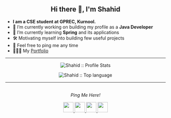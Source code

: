 <h2 align="center"> Hi there 👋, I'm Shahid </h2>

- **I am a CSE student at GPREC, Kurnool.**
- 🔭 I’m currently working on building my profile as a **Java Developer**
- 🌱 I’m currently learning **Spring** and its applications
- 🛠 Motivating myself into building few useful projects
- 💬 Feel free to ping me any time
- 👩🏻‍💻 My [Portfolio](https://shahidshaiksk.github.io/portfolio/)

---

<p align="center">
  <img src="https://github-readme-stats.vercel.app/api?username=shahidshaiksk&show_icons=true&theme=tokyonight" alt="Shahid :: Profile Stats
"/>
</p>
<p align="center">
  <img src="https://github-readme-stats.vercel.app/api/top-langs/?username=shahidshaiksk&theme=tokyonight&layout=compact" alt="Shahid :: Top language"/>
</p>

---
<!--
<i>My Interests 🙂</i>
- Love ❤️ EDM 🎵 </li>
- 👀 Always keen to know latest Tech 📱 Updates</li>
- 🎮 I love playing FPS games</li>
- 💪 Fitness is love </li>

---
-->
<p align="center">
<br> <i> Ping Me Here! </i>
<p align="center">
<a href = "https://twitter.com/shahidshaiksk/">
  <img height="32" width="32" src="https://www.vectorlogo.zone/logos/twitter/twitter-tile.svg" /> </a>
<a href = "https://www.linkedin.com/in/shahidshaiksk/">
  <img height="32" width="32" src="https://www.vectorlogo.zone/logos/linkedin/linkedin-icon.svg" /> </a>
<a href = "https://www.instagram.com/shahidshaiksk/">
  <img height="32" width="32" src="https://www.vectorlogo.zone/logos/instagram/instagram-tile.svg" /> </a>
<a href = "https://www.facebook.com/sk.shahid.15/">
  <img height="32" width="32" src="https://www.vectorlogo.zone/logos/facebook/facebook-tile.svg" /> </a>
</a>
</p>
